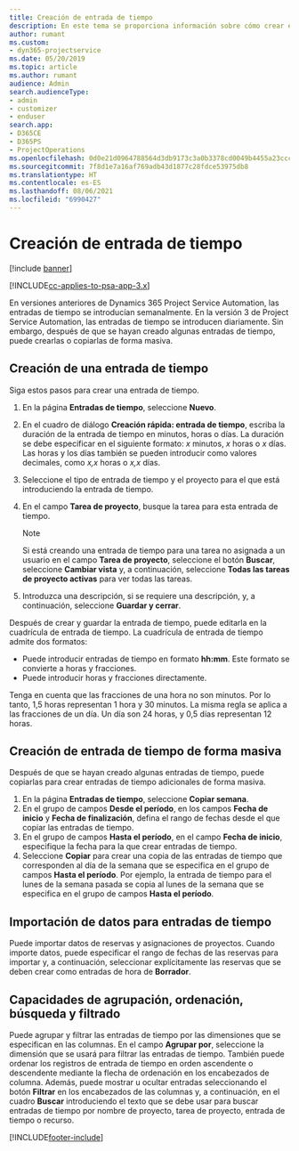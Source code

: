```yaml
---
title: Creación de entrada de tiempo
description: En este tema se proporciona información sobre cómo crear entradas de tiempo.
author: rumant
ms.custom:
- dyn365-projectservice
ms.date: 05/20/2019
ms.topic: article
ms.author: rumant
audience: Admin
search.audienceType:
- admin
- customizer
- enduser
search.app:
- D365CE
- D365PS
- ProjectOperations
ms.openlocfilehash: 0d0e21d0964788564d3db9173c3a0b3378cd0049b4455a23ccc1bccd1c21d9e7
ms.sourcegitcommit: 7f8d1e7a16af769adb43d1877c28fdce53975db8
ms.translationtype: HT
ms.contentlocale: es-ES
ms.lasthandoff: 08/06/2021
ms.locfileid: "6990427"
---
```

# <a name="create-time-entries"></a>Creación de entrada de tiempo

[!include [banner](../includes/psa-now-project-operations.md)]

[!INCLUDE[cc-applies-to-psa-app-3.x](../includes/cc-applies-to-psa-app-3x.md)]

En versiones anteriores de Dynamics 365 Project Service Automation, las entradas de tiempo se introducían semanalmente. En la versión 3 de Project Service Automation, las entradas de tiempo se introducen diariamente. Sin embargo, después de que se hayan creado algunas entradas de tiempo, puede crearlas o copiarlas de forma masiva.

## <a name="create-a-time-entry"></a>Creación de una entrada de tiempo

Siga estos pasos para crear una entrada de tiempo.

1. En la página **Entradas de tiempo**, seleccione **Nuevo**.
2. En el cuadro de diálogo **Creación rápida: entrada de tiempo**, escriba la duración de la entrada de tiempo en minutos, horas o días. La duración se debe especificar en el siguiente formato: *x* minutos, *x* horas o *x* días. Las horas y los días también se pueden introducir como valores decimales, como *x,x* horas o *x,x* días.
3. Seleccione el tipo de entrada de tiempo y el proyecto para el que está introduciendo la entrada de tiempo.
4. En el campo **Tarea de proyecto**, busque la tarea para esta entrada de tiempo.

    > [!NOTE]
    > Si está creando una entrada de tiempo para una tarea no asignada a un usuario en el campo **Tarea de proyecto**, seleccione el botón **Buscar**, seleccione **Cambiar vista** y, a continuación, seleccione **Todas las tareas de proyecto activas** para ver todas las tareas.

5. Introduzca una descripción, si se requiere una descripción, y, a continuación, seleccione **Guardar y cerrar**.

Después de crear y guardar la entrada de tiempo, puede editarla en la cuadrícula de entrada de tiempo. La cuadrícula de entrada de tiempo admite dos formatos:

- Puede introducir entradas de tiempo en formato **hh:mm**. Este formato se convierte a horas y fracciones.
- Puede introducir horas y fracciones directamente.

Tenga en cuenta que las fracciones de una hora no son minutos. Por lo tanto, 1,5 horas representan 1 hora y 30 minutos. La misma regla se aplica a las fracciones de un día. Un día son 24 horas, y 0,5 días representan 12 horas.

## <a name="bulk-create-time-entries"></a>Creación de entrada de tiempo de forma masiva

Después de que se hayan creado algunas entradas de tiempo, puede copiarlas para crear entradas de tiempo adicionales de forma masiva.

1. En la página **Entradas de tiempo**, seleccione **Copiar semana**.
2. En el grupo de campos **Desde el período**, en los campos **Fecha de inicio** y **Fecha de finalización**, defina el rango de fechas desde el que copiar las entradas de tiempo.
3. En el grupo de campos **Hasta el período**, en el campo **Fecha de inicio**, especifique la fecha para la que crear entradas de tiempo.
4. Seleccione **Copiar** para crear una copia de las entradas de tiempo que corresponden al día de la semana que se especifica en el grupo de campos **Hasta el período**. Por ejemplo, la entrada de tiempo para el lunes de la semana pasada se copia al lunes de la semana que se especifica en el grupo de campos **Hasta el período**.

## <a name="import-data-for-time-entries"></a>Importación de datos para entradas de tiempo

Puede importar datos de reservas y asignaciones de proyectos. Cuando importe datos, puede especificar el rango de fechas de las reservas para importar y, a continuación, seleccionar explícitamente las reservas que se deben crear como entradas de hora de **Borrador**.

## <a name="group-by-sort-search-and-filter-capabilities"></a>Capacidades de agrupación, ordenación, búsqueda y filtrado

Puede agrupar y filtrar las entradas de tiempo por las dimensiones que se especifican en las columnas. En el campo **Agrupar por**, seleccione la dimensión que se usará para filtrar las entradas de tiempo. También puede ordenar los registros de entrada de tiempo en orden ascendente o descendente mediante la flecha de ordenación en los encabezados de columna. Además, puede mostrar u ocultar entradas seleccionando el botón **Filtrar** en los encabezados de las columnas y, a continuación, en el cuadro **Buscar** introduciendo el texto que se debe usar para buscar entradas de tiempo por nombre de proyecto, tarea de proyecto, entrada de tiempo o recurso.


[!INCLUDE[footer-include](../includes/footer-banner.md)]
